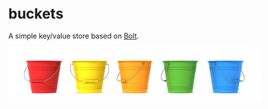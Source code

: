 # buckets

A simple key/value store based on [Bolt](https://github.com/boltdb/bolt).

![buckets](buckets.jpg)
